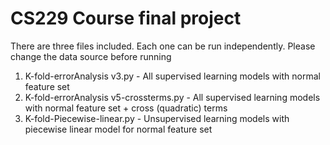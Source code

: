 # CS229 Course final project
There are three files included. Each one can be run independently. Please change the data source before running
1) K-fold-errorAnalysis v3.py   -   All supervised learning models with normal feature set
2) K-fold-errorAnalysis v5-crossterms.py    -   All supervised learning models with normal feature set + cross (quadratic) terms
3) K-fold-Piecewise-linear.py   -   Unsupervised learning models with piecewise linear model for normal feature set
